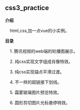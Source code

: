 ## css3_practice

**介绍**  

&nbsp;&nbsp;&nbsp;&nbsp;html,css,加一点vue的小实例。  
  
**目录**  

&nbsp;&nbsp;&nbsp;&nbsp;1.&nbsp;腾讯视频的web端的轮播图展示。  

&nbsp;&nbsp;&nbsp;&nbsp;2.&nbsp;纯css实现文字组成肖像特效。

&nbsp;&nbsp;&nbsp;&nbsp;3.&nbsp;纯css实现锚点平滑过渡。

&nbsp;&nbsp;&nbsp;&nbsp;4.&nbsp;不一样的超链接下划线。

&nbsp;&nbsp;&nbsp;&nbsp;5.&nbsp;霜雾玻璃图片预览特效。  

&nbsp;&nbsp;&nbsp;&nbsp;6.&nbsp;圆形剪切图片光标悬停特效。
